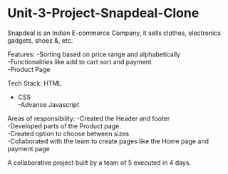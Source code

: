 # Unit-3-Project-Snapdeal-Clone

<p> 
 Snapdeal is an Indian E-commerce Company, it sells clothes, electronics gadgets, shoes &, etc.

Features:
-Sorting based on price range and alphabetically <br/>
-Functionalities like add to cart sort and payment <br/>
-Product Page <br/>

Tech Stack: HTML <br/>
 - CSS <br/>
 -Advance Javascript

Areas of responsibility:
-Created the Header and footer <br/>
-Developed parts of the Product page. <br/>
-Created option to choose between sizes<br/>
-Collaborated with the team to create pages like the Home page and payment page<br/>

A collaborative project built by a team of 5 executed in 4 days.

</p>
